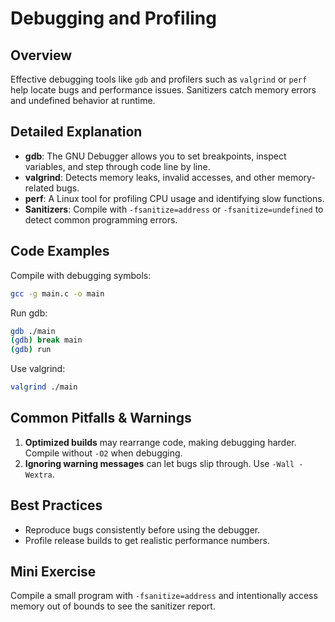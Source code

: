 # Debugging and Profiling

## Overview
Effective debugging tools like `gdb` and profilers such as `valgrind` or `perf` help locate bugs and performance issues. Sanitizers catch memory errors and undefined behavior at runtime.

## Detailed Explanation
- **gdb**: The GNU Debugger allows you to set breakpoints, inspect variables, and step through code line by line.
- **valgrind**: Detects memory leaks, invalid accesses, and other memory-related bugs.
- **perf**: A Linux tool for profiling CPU usage and identifying slow functions.
- **Sanitizers**: Compile with `-fsanitize=address` or `-fsanitize=undefined` to detect common programming errors.

## Code Examples
Compile with debugging symbols:
```bash
gcc -g main.c -o main
```
Run gdb:
```bash
gdb ./main
(gdb) break main
(gdb) run
```
Use valgrind:
```bash
valgrind ./main
```

## Common Pitfalls & Warnings
1. **Optimized builds** may rearrange code, making debugging harder. Compile without `-O2` when debugging.
2. **Ignoring warning messages** can let bugs slip through. Use `-Wall -Wextra`.

## Best Practices
- Reproduce bugs consistently before using the debugger.
- Profile release builds to get realistic performance numbers.

## Mini Exercise
Compile a small program with `-fsanitize=address` and intentionally access memory out of bounds to see the sanitizer report.
